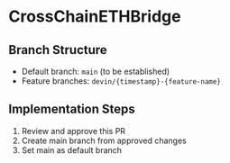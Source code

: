 # CrossChainETHBridge

## Branch Structure
- Default branch: `main` (to be established)
- Feature branches: `devin/{timestamp}-{feature-name}`

## Implementation Steps
1. Review and approve this PR
2. Create main branch from approved changes
3. Set main as default branch
